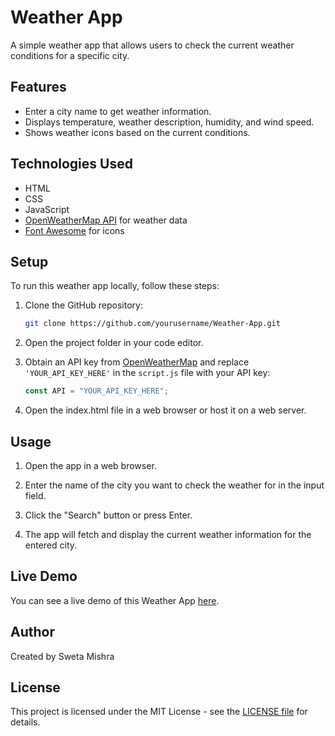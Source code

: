 # Weather App

A simple weather app that allows users to check the current weather conditions for a specific city.

## Features

- Enter a city name to get weather information.
- Displays temperature, weather description, humidity, and wind speed.
- Shows weather icons based on the current conditions.

## Technologies Used

- HTML
- CSS
- JavaScript
- [OpenWeatherMap API](https://openweathermap.org/api) for weather data
- [Font Awesome](https://fontawesome.com/) for icons

## Setup

To run this weather app locally, follow these steps:

1. Clone the GitHub repository:
    ```bash
    git clone https://github.com/yourusername/Weather-App.git
    
2. Open the project folder in your code editor.

3. Obtain an API key from [OpenWeatherMap](https://openweathermap.org/api) and replace `'YOUR_API_KEY_HERE'` in the `script.js` file with your API key:

     ```javascript
   const API = "YOUR_API_KEY_HERE";

4. Open the index.html file in a web browser or host it on a web server.

## Usage
1. Open the app in a web browser.

2. Enter the name of the city you want to check the weather for in the input field.

3. Click the "Search" button or press Enter.

4. The app will fetch and display the current weather information for the entered city.

## Live Demo
You can see a live demo of this Weather App [here](https://weather-app-omega-taupe.vercel.app/).

## Author
Created by Sweta Mishra
## License
This project is licensed under the MIT License - see the [LICENSE file](LICENSE) for details.
